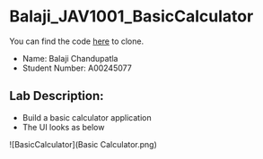 # Balaji_JAV1001_BasicCalculator

You can find the code [here](https://github.com/balajic19/Balaji_JAV1001_BasicCalculator.git) to clone.

-  Name: Balaji Chandupatla  
-  Student Number: A00245077  

## Lab Description:  
- Build a basic calculator application 
- The UI looks as below

<!-- ![scorekeeperSample](https://user-images.githubusercontent.com/64312736/138486780-ace9768f-9369-4649-be7f-b29c803d19d5.png) -->
![BasicCalculator](Basic Calculator.png)